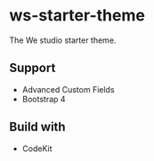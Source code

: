 # ws-starter-theme
The We studio starter theme.

## Support
- Advanced Custom Fields
- Bootstrap 4

## Build with
- CodeKit
